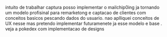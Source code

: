 intuito de trabalhar captura posso implementar o mailchip0ing ja tornando um modelo profisinal para remarketong e captacao de clientes com conceitos basicos pescando dados do usuario. nao aplliquei conceitos de UX nesse mas pretendo implementar futuramenete ja esse modelo e base
.
veja a pokedex com implementacao de designs